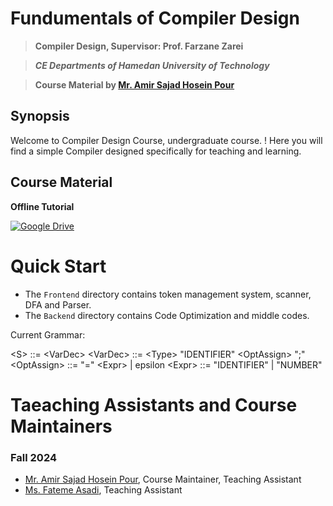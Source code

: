 # **Fundumentals of Compiler Design**

> **Compiler Design, Supervisor: Prof. Farzane Zarei**

> ***CE Departments of Hamedan University of Technology***

> **Course Material by [Mr. Amir Sajad Hosein Pour](https://github.com/crisiroid)**

## Synopsis
Welcome to Compiler Design Course, undergraduate course. ! Here you will find a simple Compiler designed specifically for teaching and learning.


## Course Material
**Offline Tutorial**


[![Google Drive](https://img.shields.io/badge/Google%20Drive-4285F4?style=for-the-badge&logo=googledrive&logoColor=white)](https://drive.google.com/drive/folders/1IINA7MbElnFnh4Xo3snL94FPAVbxFSM5?usp=drive_link)

# Quick Start

* The `Frontend` directory contains token management system, scanner, DFA and Parser.
* The `Backend` directory contains Code Optimization and middle codes. 


Current Grammar: 

\<S> ::= \<VarDec>
\<VarDec> ::= \<Type> "IDENTIFIER" \<OptAssign> ";"
\<OptAssign> ::= "=" \<Expr> | epsilon
\<Expr> ::= "IDENTIFIER" | "NUMBER"


# Taeaching Assistants and Course Maintainers

### Fall 2024
* [Mr. Amir Sajad Hosein Pour](https://github.com/crisiroid), Course Maintainer, Teaching Assistant
* [Ms. Fateme Asadi](https://github.com/Fatemeh-Asadi26), Teaching Assistant


